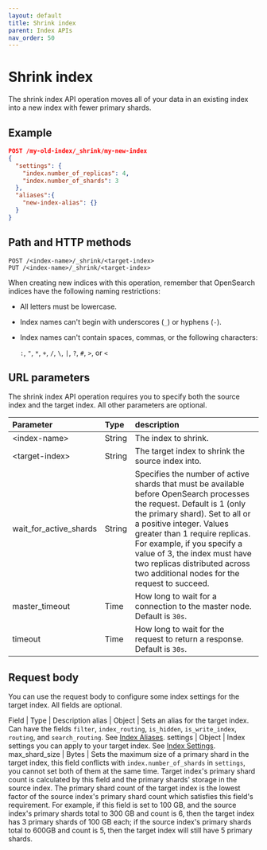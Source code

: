 ```yaml
---
layout: default
title: Shrink index
parent: Index APIs
nav_order: 50
---
```


# Shrink index

The shrink index API operation moves all of your data in an existing index into a new index with fewer primary shards.

## Example

```json
POST /my-old-index/_shrink/my-new-index
{
  "settings": {
    "index.number_of_replicas": 4,
    "index.number_of_shards": 3
  },
  "aliases":{
    "new-index-alias": {}
  }
}
```

## Path and HTTP methods

```
POST /<index-name>/_shrink/<target-index>
PUT /<index-name>/_shrink/<target-index>
```

When creating new indices with this operation, remember that OpenSearch indices have the following naming restrictions:

- All letters must be lowercase.
- Index names can't begin with underscores (`_`) or hyphens (`-`).
- Index names can't contain spaces, commas, or the following characters:

  `:`, `"`, `*`, `+`, `/`, `\`, `|`, `?`, `#`, `>`, or `<`

## URL parameters

The shrink index API operation requires you to specify both the source index and the target index. All other parameters are optional.

Parameter | Type | description
:--- | :--- | :---
&lt;index-name&gt; | String | The index to shrink.
&lt;target-index&gt; | String | The target index to shrink the source index into.
wait_for_active_shards | String | Specifies the number of active shards that must be available before OpenSearch processes the request. Default is 1 (only the primary shard). Set to all or a positive integer. Values greater than 1 require replicas. For example, if you specify a value of 3, the index must have two replicas distributed across two additional nodes for the request to succeed.
master_timeout | Time | How long to wait for a connection to the master node. Default is `30s`.
timeout | Time | How long to wait for the request to return a response. Default is `30s`.

## Request body

You can use the request body to configure some index settings for the target index. All fields are optional.

Field | Type | Description
alias | Object | Sets an alias for the target index. Can have the fields `filter`, `index_routing`, `is_hidden`, `is_write_index`, `routing`, and `search_routing`. See [Index Aliases]({{site.url}}{{site.baseurl}}/api-reference/alias/#request-body).
settings | Object | Index settings you can apply to your target index. See [Index Settings]({{site.url}}{{site.baseurl}}/api-reference/index-apis/create-index/#index-settings).
max_shard_size | Bytes | Sets the maximum size of a primary shard in the target index, this field conflicts with `index.number_of_shards` in `settings`, you cannot set both of them at the same time. Target index's primary shard count is calculated by this field and the primary shards' storage in the source index. The primary shard count of the target index is the lowest factor of the source index's primary shard count which satisfies this field's requirement. For example, if this field is set to 100 GB, and the source index's primary shards total to 300 GB and count is 6, then the target index has 3 primary shards of 100 GB each; if the source index's primary shards total to 600GB and count is 5, then the target index will still have 5 primary shards.

